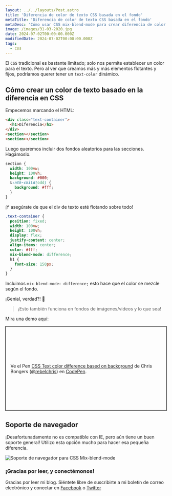 ```yaml
---
layout: ../../layouts/Post.astro
title: 'Diferencia de color de texto CSS basada en el fondo'
metaTitle: 'Diferencia de color de texto CSS basada en el fondo'
metaDesc: 'Cómo usar CSS mix-blend-mode para crear diferencia de color basada en el fondo'
image: /images/31-03-2020.jpg
date: 2024-07-02T00:00:00.000Z
modifiedDate: 2024-07-02T00:00:00.000Z
tags:
  - css
---
```


El `CSS` tradicional es bastante limitado; solo nos permite establecer un color para el texto. Pero al ver que creamos más y más elementos flotantes y fijos, podríamos querer tener un `text-color` dinámico.

## Cómo crear un color de texto basado en la diferencia en CSS

Empecemos marcando el HTML:

```html
<div class="text-container">
  <h1>Diferencia</h1>
</div>
<section></section>
<section></section>
```

Luego queremos incluir dos fondos aleatorios para las secciones. Hagámoslo.

```css
section {
  width: 100vw;
  height: 100vh;
  background: #000;
  &:nth-child(odd) {
    background: #fff;
  }
}
```

¡Y asegúrate de que el div de texto esté flotando sobre todo!

```css
.text-container {
  position: fixed;
  width: 100vw;
  height: 100vh;
  display: flex;
  justify-content: center;
  align-items: center;
  color: #fff;
  mix-blend-mode: difference;
  h1 {
    font-size: 150px;
  }
}
```

Incluimos `mix-blend-mode: difference;` esto hace que el color se mezcle según el fondo.

¡Genial, verdad?! 🤩

> ¡Esto también funciona en fondos de imágenes/videos y lo que sea!

Mira una demo aquí:

<p class="codepen" data-height="265" data-theme-id="dark" data-default-tab="css,result" data-user="rebelchris" data-slug-hash="dyoaWRa" style="height: 265px; box-sizing: border-box; display: flex; align-items: center; justify-content: center; border: 2px solid; margin: 1em 0; padding: 1em;" data-pen-title="CSS Text color difference based on background">
  <span>Ve el Pen <a href="https://codepen.io/rebelchris/pen/dyoaWRa">
  CSS Text color difference based on background</a> de Chris Bongers (<a href="https://codepen.io/rebelchris">@rebelchris</a>)
  en <a href="https://codepen.io">CodePen</a>.</span>
</p>
<script async src="https://static.codepen.io/assets/embed/ei.js"></script>

## Soporte de navegador

¡Desafortunadamente no es compatible con IE, pero aún tiene un buen soporte general!
Utilizo esta opción mucho para hacer esa pequeña diferencia.

![Soporte de navegador para CSS Mix-blend-mode](https://caniuse.bitsofco.de/image/css-mixblendmode.png)

### ¡Gracias por leer, y conectémonos!

Gracias por leer mi blog. Siéntete libre de suscribirte a mi boletín de correo electrónico y conectar en [Facebook](https://www.facebook.com/DailyDevTipsBlog) o [Twitter](https://twitter.com/DailyDevTips1)
